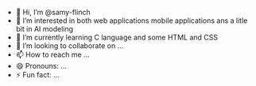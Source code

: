 - 👋 Hi, I’m @samy-flinch
- 👀 I’m interested in both web applications mobile applications ans a litle bit in AI modeling
- 🌱 I’m currently learning C language and some HTML and CSS
- 💞️ I’m looking to collaborate on ...
- 📫 How to reach me ...
- 😄 Pronouns: ...
- ⚡ Fun fact: ...

<!---
samy-flinch/samy-flinch is a ✨ special ✨ repository because its `README.md` (this file) appears on your GitHub profile.
You can click the Preview link to take a look at your changes.
--->
